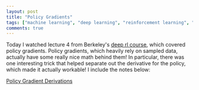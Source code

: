 ```yaml
---
layout: post
title: "Policy Gradients"
tags: ["machine learning", "deep learning", "reinforcement learning", "cs 294"]
comments: true
---
```


Today I watched lecture 4 from Berkeley's [deep rl course](http://rail.eecs.berkeley.edu/deeprlcourse-fa17/index.html), which covered policy gradients. Policy gradients, which heavily rely on sampled data, actually have some really nice math behind them! In particular, there was one interesting trick that helped separate out the derivative for the policy, which made it actually workable! I include the notes below: 

[Policy Gradient Derivations](../pdfs/cs294/Policy_Gradient_Derivations.pdf)